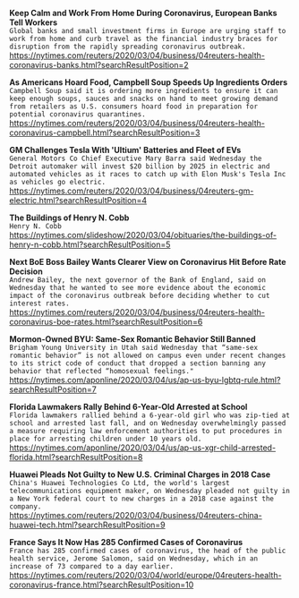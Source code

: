 **Keep Calm and Work From Home During Coronavirus, European Banks Tell Workers**\
`Global banks and small investment firms in Europe are urging staff to work from home and curb travel as the financial industry braces for disruption from the rapidly spreading coronavirus outbreak. `\
https://nytimes.com/reuters/2020/03/04/business/04reuters-health-coronavirus-banks.html?searchResultPosition=2

**As Americans Hoard Food, Campbell Soup Speeds Up Ingredients Orders**\
`Campbell Soup said it is ordering more ingredients to ensure it can keep enough soups, sauces and snacks on hand to meet growing demand from retailers as U.S. consumers hoard food in preparation for potential coronavirus quarantines.`\
https://nytimes.com/reuters/2020/03/04/business/04reuters-health-coronavirus-campbell.html?searchResultPosition=3

**GM Challenges Tesla With 'Ultium' Batteries and Fleet of EVs**\
`General Motors Co Chief Executive Mary Barra said Wednesday the Detroit automaker will invest $20 billion by 2025 in electric and automated vehicles as it races to catch up with Elon Musk's Tesla Inc as vehicles go electric.`\
https://nytimes.com/reuters/2020/03/04/business/04reuters-gm-electric.html?searchResultPosition=4

**The Buildings of Henry N. Cobb**\
`Henry N. Cobb`\
https://nytimes.com/slideshow/2020/03/04/obituaries/the-buildings-of-henry-n-cobb.html?searchResultPosition=5

**Next BoE Boss Bailey Wants Clearer View on Coronavirus Hit Before Rate Decision**\
`Andrew Bailey, the next governor of the Bank of England, said on Wednesday that he wanted to see more evidence about the economic impact of the coronavirus outbreak before deciding whether to cut interest rates.`\
https://nytimes.com/reuters/2020/03/04/business/04reuters-health-coronavirus-boe-rates.html?searchResultPosition=6

**Mormon-Owned BYU: Same-Sex Romantic Behavior Still Banned**\
`Brigham Young University in Utah said Wednesday that “same-sex romantic behavior” is not allowed on campus even under recent changes to its strict code of conduct that dropped a section banning any behavior that reflected “homosexual feelings." `\
https://nytimes.com/aponline/2020/03/04/us/ap-us-byu-lgbtq-rule.html?searchResultPosition=7

**Florida Lawmakers Rally Behind 6-Year-Old Arrested at School**\
`Florida lawmakers rallied behind a 6-year-old girl who was zip-tied at school and arrested last fall, and on Wednesday overwhelmingly passed a measure requiring law enforcement authorities to put procedures in place for arresting children under 10 years old.`\
https://nytimes.com/aponline/2020/03/04/us/ap-us-xgr-child-arrested-florida.html?searchResultPosition=8

**Huawei Pleads Not Guilty to New U.S. Criminal Charges in 2018 Case**\
`China's Huawei Technologies Co Ltd, the world's largest telecommunications equipment maker, on Wednesday pleaded not guilty in a New York federal court to new charges in a 2018 case against the company. `\
https://nytimes.com/reuters/2020/03/04/business/04reuters-china-huawei-tech.html?searchResultPosition=9

**France Says It Now Has 285 Confirmed Cases of Coronavirus**\
`France has 285 confirmed cases of coronavirus, the head of the public health service, Jerome Salomon, said on Wednesday, which in an increase of 73 compared to a day earlier.`\
https://nytimes.com/reuters/2020/03/04/world/europe/04reuters-health-coronavirus-france.html?searchResultPosition=10


